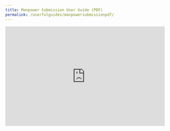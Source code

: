 ```yaml
---
title: Manpower Submission User Guide (PDF)
permalink: /userfulguides/manpowersubmissionpdf/
---
```


<iframe width="100%" height="315" src="https://go.gov.sg/essentialmanpowerguide" frameborder="0" allow="accelerometer; autoplay; encrypted-media; gyroscope; picture-in-picture" allowfullscreen></iframe>